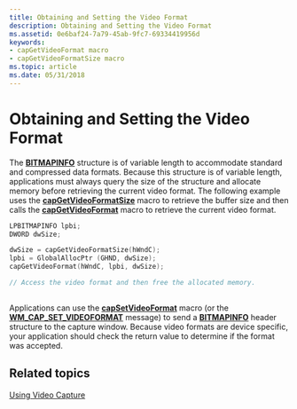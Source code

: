 ```yaml
---
title: Obtaining and Setting the Video Format
description: Obtaining and Setting the Video Format
ms.assetid: 0e6baf24-7a79-45ab-9fc7-69334419956d
keywords:
- capGetVideoFormat macro
- capGetVideoFormatSize macro
ms.topic: article
ms.date: 05/31/2018
---
```


# Obtaining and Setting the Video Format

The [**BITMAPINFO**](/windows/win32/api/wingdi/ns-wingdi-bitmapinfo) structure is of variable length to accommodate standard and compressed data formats. Because this structure is of variable length, applications must always query the size of the structure and allocate memory before retrieving the current video format. The following example uses the [**capGetVideoFormatSize**](/windows/desktop/api/Vfw/nf-vfw-capgetvideoformatsize) macro to retrieve the buffer size and then calls the [**capGetVideoFormat**](/windows/desktop/api/Vfw/nf-vfw-capgetvideoformat) macro to retrieve the current video format.


```C++
LPBITMAPINFO lpbi;
DWORD dwSize;

dwSize = capGetVideoFormatSize(hWndC);
lpbi = GlobalAllocPtr (GHND, dwSize);
capGetVideoFormat(hWndC, lpbi, dwSize); 

// Access the video format and then free the allocated memory.
 
```



Applications can use the [**capSetVideoFormat**](/windows/desktop/api/Vfw/nf-vfw-capsetvideoformat) macro (or the [**WM\_CAP\_SET\_VIDEOFORMAT**](wm-cap-set-videoformat.md) message) to send a [**BITMAPINFO**](/windows/win32/api/wingdi/ns-wingdi-bitmapinfo) header structure to the capture window. Because video formats are device specific, your application should check the return value to determine if the format was accepted.

## Related topics

<dl> <dt>

[Using Video Capture](using-video-capture.md)
</dt> </dl>

 

 
